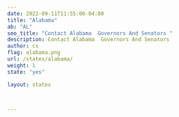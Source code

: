 ```yaml
---
date: 2022-09-11T11:55:00-04:00
title: "Alabama"
ab: "AL"
seo_title: "Contact Alabama  Governors And Senators "
description: Contact Alabama  Governors And Senators 
author: cs
flag: alabama.png
url: /states/alabama/
weight: 1
state: "yes"

layout: states



---
```

